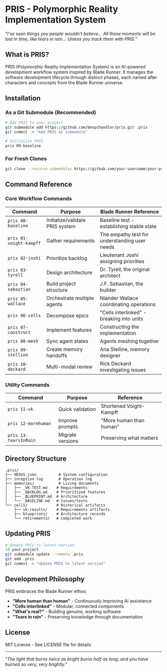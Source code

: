 # PRIS - Polymorphic Reality Implementation System

*"I've seen things you people wouldn't believe... All those moments will be lost in time, like tears in rain... Unless you track them with PRIS."*

## What is PRIS?

PRIS (Polymorphic Reality Implementation System) is an AI-powered development workflow system inspired by Blade Runner. It manages the software development lifecycle through distinct phases, each named after characters and concepts from the Blade Runner universe.

## Installation

### As a Git Submodule (Recommended)

```bash
# Add PRIS to your project
git submodule add https://github.com/benpchandler/pris.git .pris
git commit -m "Add PRIS as submodule"

# Initialize PRIS
pris 00-baseline
```

### For Fresh Clones

```bash
git clone --recurse-submodules https://github.com/your-username/your-project.git
```

## Command Reference

### Core Workflow Commands

| Command | Purpose | Blade Runner Reference |
|---------|---------|------------------------|
| `pris 00-baseline` | Initialize/validate PRIS system | Baseline test - establishing stable state |
| `pris 01-voight-kampff` | Gather requirements | The empathy test for understanding user needs |
| `pris 02-joshi` | Prioritize backlog | Lieutenant Joshi assigning priorities |
| `pris 03-tyrell` | Design architecture | Dr. Tyrell, the original architect |
| `pris 04-sebastian` | Build project structure | J.F. Sebastian, the builder |
| `pris 05-wallace` | Orchestrate multiple agents | Niander Wallace coordinating operations |
| `pris 06-cells` | Decompose epics | "Cells interlinked" - breaking into units |
| `pris 07-construct` | Implement features | Constructing the implementation |
| `pris 08-mesh` | Sync agent states | Agents meshing together |
| `pris 09-stelline` | Create memory handoffs | Ana Stelline, memory designer |
| `pris 10-deckard` | Multi-modal review | Rick Deckard investigating issues |

### Utility Commands

| Command | Purpose | Reference |
|---------|---------|-----------|
| `pris 11-vk` | Quick validation | Shortened Voight-Kampff |
| `pris 12-morehuman` | Improve prompts | "More human than human" |
| `pris 13-tearsInRain` | Migrate versions | Preserving what matters |

## Directory Structure

```
.pris/
├── NEXUS.json          # System configuration
├── inception.log       # Operation log
├── memories/           # Living documents
│   ├── _VK-TEST.md    # Requirements
│   ├── _BACKLOG.md    # Prioritized features
│   ├── _BLUEPRINT.md  # Architecture
│   └── _BASELINE.md   # Issues/tests
└── cells/             # Historical artifacts
    ├── vk-results/    # Requirements artifacts
    ├── blueprints/    # Architecture records
    └── retirements/   # Completed work
```

## Updating PRIS

```bash
# Update PRIS to latest version
cd your-project
git submodule update --remote .pris
git add .pris
git commit -m "Update PRIS to latest version"
```

## Development Philosophy

PRIS embraces the Blade Runner ethos:
- **"More human than human"** - Continuously improving AI assistance
- **"Cells interlinked"** - Modular, connected components
- **"What's real?"** - Building genuine, working software
- **"Tears in rain"** - Preserving knowledge through documentation

## License

MIT License - See LICENSE file for details

---

*"The light that burns twice as bright burns half as long, and you have burned so very, very brightly."*